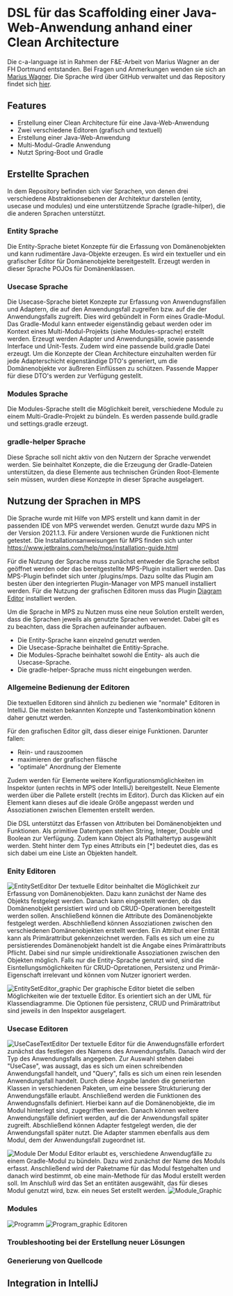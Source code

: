 # DSL für das Scaffolding einer Java-Web-Anwendung anhand einer Clean Architecture
Die c-a-language ist in Rahmen der F&E-Arbeit von Marius Wagner an der FH Dortmund entstanden.
Bei Fragen und Anmerkungen wenden sie sich an [Marius Wagner].
Die Sprache wird über GitHub verwaltet und das Repository findet sich [hier].

## Features

- Erstellung einer Clean Architecture für eine Java-Web-Anwendung
- Zwei verschiedene Editoren (grafisch und textuell)
- Erstellung einer Java-Web-Anwendung
- Multi-Modul-Gradle Anwendung
- Nutzt Spring-Boot und Gradle

## Erstellte Sprachen

In dem Repository befinden sich vier Sprachen, von denen drei verschiedene Abstraktionsebenen der Architektur darstellen (entity, usecase und modules) und eine unterstützende Sprache (gradle-hilper), die die anderen Sprachen unterstützt.

### Entity Sprache
Die Entity-Sprache bietet Konzepte für die Erfassung von Domänenobjekten und kann rudimentäre Java-Objekte erzeugen.
Es wird ein textueller und ein grafischer Editor für Domänenobjekte bereitgestellt.
Erzeugt werden in dieser Sprache POJOs für Domänenklassen.

### Usecase Sprache
Die Usecase-Sprache bietet Konzepte zur Erfassung von Anwendugnsfällen und Adaptern, die auf den Anwendungsfall zugreifen bzw. auf die der Anwendungsfalls zugreift. Dies wird gebündelt in Form eines Gradle-Modul. Das Gradle-Modul kann entweder eigenständig gebaut werden oder im Kontext eines Multi-Modul-Projekts (siehe Modules-sprache) erstellt werden. 
Erzeugt werden Adapter und Anwendungsälle, sowie passende Interface und Unit-Tests. Zudem wird eine passende build.gradle Datei erzeugt. Um die Konzepte der Clean Architecture einzuhalten werden für jede Adapterschicht eigenständige DTO's generiert, um die Domänenobjekte vor äußreren Einflüssen zu schützen. Passende Mapper für diese DTO's werden zur Verfügung gestellt.

### Modules Sprache
Die Modules-Sprache stellt die Möglichkeit bereit, verschiedene Module zu einem Multi-Gradle-Projekt zu bündeln. Es werden passende build.gradle und settings.gradle erzeugt.

### gradle-helper Sprache
Diese Sprache soll nicht aktiv von den Nutzern der Sprache verwendet werden. Sie beinhaltet Konzepte, die die Erzeugung der Gradle-Dateien unterstützen, da diese Elemente aus technischen Gründen Root-Elemente sein müssen, wurden diese Konzepte in dieser Sprache ausgelagert.

## Nutzung der Sprachen in MPS
Die Sprache wurde mit Hilfe von MPS erstellt und kann damit in der passenden IDE von MPS verwendet werden.
Genutzt wurde dazu MPS in der Version 2021.1.3. Für andere Versionen wurde die Funktionen nicht getestet.
Die Installationsanweisungen für MPS finden sich unter https://www.jetbrains.com/help/mps/installation-guide.html

Für die Nutzung der Sprache muss zunächst entweder die Sprache selbst geöffnet werden oder das bereitgestellte MPS-Plugin installiert werden. Das MPS-Plugin befindet sich unter /plugins/mps. Dazu sollte das Plugin am besten über den integrierten Plugin-Manager von MPS manuell installiert werden. Für die Nutzung der grafischen Editoren muss das Plugin [Diagram Editor] installiert werden.

Um die Sprache in MPS zu Nutzen muss eine neue Solution erstellt werden, dass die Sprachen jeweils als genutzte Sprachen verwendet. Dabei gilt es zu beachten, dass die Sprachen aufeinander aufbauen. 

- Die Entity-Sprache kann einzelnd genutzt werden.
- Die Usecase-Sprache beinhaltet die Entitiy-Sprache.
- Die Modules-Sprache beinhaltet sowohl die Entity- als auch die Usecase-Sprache.
- Die gradle-helper-Sprache muss nicht eingebungen werden.

### Allgemeine Bedienung der Editoren
Die textuellen Editoren sind ähnlich zu bedienen wie "normale" Editoren in IntelliJ. Die meisten bekannten Konzepte und Tastenkombination könenn daher genutzt werden.

Für den grafischen Editor gilt, dass dieser einige Funktionen. Darunter fallen:
- Rein- und rauszoomen
- maximieren der grafischen fläsche
- "optimale" Anordnung der Elemente

Zudem werden für Elemente weitere Konfigurationsmöglichkeiten im Inspektor (unten rechts in MPS oder IntelliJ)  bereitgestellt. Neue Elemente werden über die Pallete erstellt (rechts im Editor). Durch das Klicken auf ein Element kann dieses auf die ideale Größe angepasst werden und Assoziationen zwischen Elementen erstellt werden.

Die DSL unterstützt das Erfassen von Attributen bei Domänenobjekten und Funktionen. Als primitive Datentypen stehen String, Integer, Double und Boolean zur Verfügung. Zudem kann Object als Plathaltertyp ausgewählt werden. Steht hinter dem Typ eines Attributs ein [\*] bedeutet dies, das es sich dabei um eine Liste an Objekten handelt.

### Enity Editoren

![EntitySetEditor](https://user-images.githubusercontent.com/18488010/149176645-9ffc2b40-03df-4b28-990b-c052e1f8ac8e.PNG)
Der textuelle Editor beinhaltet die Möglichkeit zur Erfassung von Domänenobjekten.
Dazu kann zunächst der Name des Objekts festgelegt werden.
Danach kann eingestellt werden, ob das Domänenobjekt persistiert wird und ob CRUD-Operationen bereitgestellt werden sollen.
Anschließend können die Attribute des Domänenobjekte festgelegt werden.
Abschhließend können Assoziationen zwischen den verschiedenen Domänenobjekten erstellt werden.
Ein Attribut einer Entität kann als Primärattribut gekennzeichnet werden. 
Falls es sich um eine zu persistierendes Domänenobjekt handelt ist die Angabe eines Primärattributs Pflicht.
Dabei sind nur simple unidirektionalle Assoziationen zwischen den Objekten möglich.
Falls nur die Entity-Sprache genutzt wird, sind die Eisntellungsmöglichkeiten für CRUD-Opretationen, Persistenz und Primär-Eigenschaft irrelevant und können vom Nutzer ignoriert werden.

![EntitySetEditor_graphic](https://user-images.githubusercontent.com/18488010/149176650-bae333e8-5976-4aea-95f7-32da30a01bc1.PNG)
Der graphische Editor bietet die selben Möglichkeiten wie der textuelle Editor. Es orientiert sich an der UML für Klassendiagramme.
Die Optionen füe persistenz, CRUD und Primärattribut sind jeweils in den Inspektor ausgelagert.

### Usecase Editoren
![UseCaseTextEditor](https://user-images.githubusercontent.com/18488010/149178106-1c2a30cf-cc4f-4630-96ec-0c8aa52e749a.png)
Der textuelle Editor für die Anwendugnsfälle erfordert zunächst das festlegen des Namens des Anwendungsfalls.
Danach wird der Typ des Anwendungsfalls angegeben. Zur Auswahl stehen dabei "UseCase", was aussagt, das es sich um einen schreibenden Anwendungsfall handelt, und "Query", falls es sich um einen rein lesenden Anwendungsfall handelt.
Durch diese Angabe landen die generierten Klassen in verschiedenen Paketen, um eine bessere Strukturierung der Anwendungsfälle erlaubt.
Anschließend werden die Funktionen des Anwendugnsfalls definiert.
Hierbei kann auf die Domänenobjekte, die im Modul hinterlegt sind, zugegriffen werden.
Danach können weitere Anwendungsfälle definiert werden, auf die der Anwendungsfall später zugreift.
Abschließend können Adapter festgelegt werden, die der Anwendungsfall später nutzt.
Die Adapter stammen ebenfalls aus dem Modul, dem der Anwendungsfall zugeordnet ist.

![Module](https://user-images.githubusercontent.com/18488010/149178103-8c7ef03c-308a-4db9-a608-2945cb37aab5.PNG)
Der Modul Editor erlaubt es, verschiedene Anwendugfälle zu einem Gradle-Modul zu bündeln.
Dazu wird zunächst der Name des Moduls erfasst.
Anschließend wird der Paketname für das Modul festgehalten und danach wird bestimmt, ob eine main-Methode für das Modul erstellt werden soll.
Im Anschluß wird das Set an entitäten ausgewählt, das für dieses Modul genutzt wird, bzw. ein neues Set erstellt werden.
![Module_Graphic](https://user-images.githubusercontent.com/18488010/149178107-6516c44f-5c13-4ece-bef4-dac82556fd74.PNG)

### Modules
![Programm](https://user-images.githubusercontent.com/18488010/149186097-cf4b4f99-4132-49d6-bf70-c4719acbe8c5.PNG)
![Program_graphic](https://user-images.githubusercontent.com/18488010/149186099-012cf6fa-237d-4cf6-86ed-009cc385279b.PNG)
 Editoren

### Troubleshooting bei der Erstellung neuer Lösungen

### Generierung von Quellcode

## Integration in IntelliJ


   [Marius Wagner]: <https://github.com/CodeOfMarius>
   [hier]: <https://github.com/CodeOfMarius/c-a-language>
   [Diagram Editor]: <https://plugins.jetbrains.com/plugin/13240-de-itemis-mps-editor-diagram>

